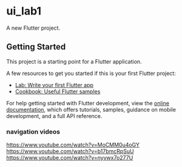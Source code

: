 # ui_lab1

A new Flutter project.

## Getting Started

This project is a starting point for a Flutter application.

A few resources to get you started if this is your first Flutter project:

- [Lab: Write your first Flutter app](https://docs.flutter.dev/get-started/codelab)
- [Cookbook: Useful Flutter samples](https://docs.flutter.dev/cookbook)

For help getting started with Flutter development, view the
[online documentation](https://docs.flutter.dev/), which offers tutorials,
samples, guidance on mobile development, and a full API reference.


### navigation videos #####################
https://www.youtube.com/watch?v=MoCMM0u4oGY
https://www.youtube.com/watch?v=b17bmcRpSuU
https://www.youtube.com/watch?v=nyvwx7o277U
### #######################################